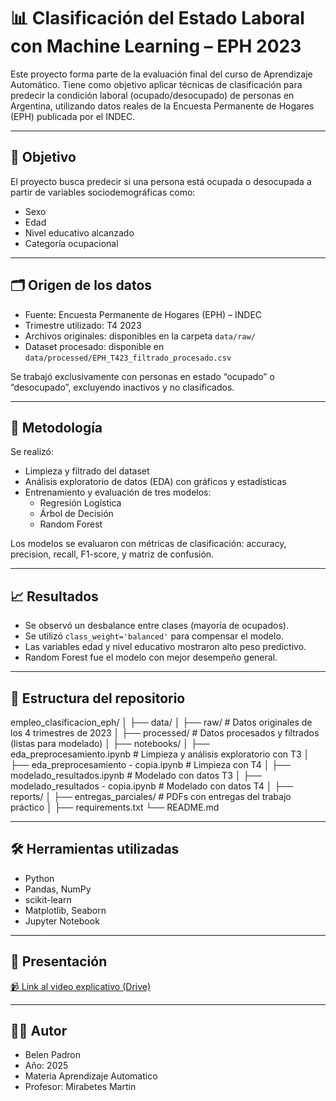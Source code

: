 # 📊 Clasificación del Estado Laboral con Machine Learning – EPH 2023

Este proyecto forma parte de la evaluación final del curso de Aprendizaje Automático. Tiene como objetivo aplicar técnicas de clasificación para predecir la condición laboral (ocupado/desocupado) de personas en Argentina, utilizando datos reales de la Encuesta Permanente de Hogares (EPH) publicada por el INDEC.

---

## 📌 Objetivo

El proyecto busca predecir si una persona está ocupada o desocupada a partir de variables sociodemográficas como:

- Sexo
- Edad
- Nivel educativo alcanzado
- Categoría ocupacional

---

## 🗂️ Origen de los datos

- Fuente: Encuesta Permanente de Hogares (EPH) – INDEC
- Trimestre utilizado: T4 2023
- Archivos originales: disponibles en la carpeta `data/raw/`
- Dataset procesado: disponible en `data/processed/EPH_T423_filtrado_procesado.csv`

Se trabajó exclusivamente con personas en estado “ocupado” o “desocupado”, excluyendo inactivos y no clasificados.

---

## 🧪 Metodología

Se realizó:

- Limpieza y filtrado del dataset
- Análisis exploratorio de datos (EDA) con gráficos y estadísticas
- Entrenamiento y evaluación de tres modelos:
  - Regresión Logística
  - Árbol de Decisión
  - Random Forest

Los modelos se evaluaron con métricas de clasificación: accuracy, precision, recall, F1-score, y matriz de confusión.

---

## 📈 Resultados

- Se observó un desbalance entre clases (mayoría de ocupados).
- Se utilizó `class_weight='balanced'` para compensar el modelo.
- Las variables edad y nivel educativo mostraron alto peso predictivo.
- Random Forest fue el modelo con mejor desempeño general.

---

## 📁 Estructura del repositorio

empleo_clasificacion_eph/
│
├── data/
│   ├── raw/                  # Datos originales de los 4 trimestres de 2023
│   ├── processed/            # Datos procesados y filtrados (listas para modelado)
│
├── notebooks/
│   ├── eda_preprocesamiento.ipynb        # Limpieza y análisis exploratorio con T3
│   ├── eda_preprocesamiento - copia.ipynb # Limpieza con T4
│   ├── modelado_resultados.ipynb         # Modelado con datos T3
│   ├── modelado_resultados - copia.ipynb # Modelado con datos T4
│
├── reports/
│   ├── entregas_parciales/   # PDFs con entregas del trabajo práctico
│
├── requirements.txt
└── README.md

---

## 🛠️ Herramientas utilizadas

- Python
- Pandas, NumPy
- scikit-learn
- Matplotlib, Seaborn
- Jupyter Notebook
---

## 🎥 Presentación

[📹 Link al video explicativo (Drive)](url_del_video)

---

## 🧑‍💻 Autor

- Belen Padron
- Año: 2025
- Materia Aprendizaje Automatico
- Profesor: Mirabetes Martin
